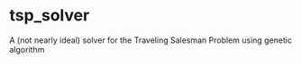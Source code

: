 # tsp_solver
A (not nearly ideal) solver for the Traveling Salesman Problem using genetic algorithm
